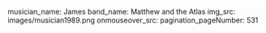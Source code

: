 musician_name: James
band_name: Matthew and the Atlas
img_src: images/musician1989.png
onmouseover_src: 
pagination_pageNumber: 531